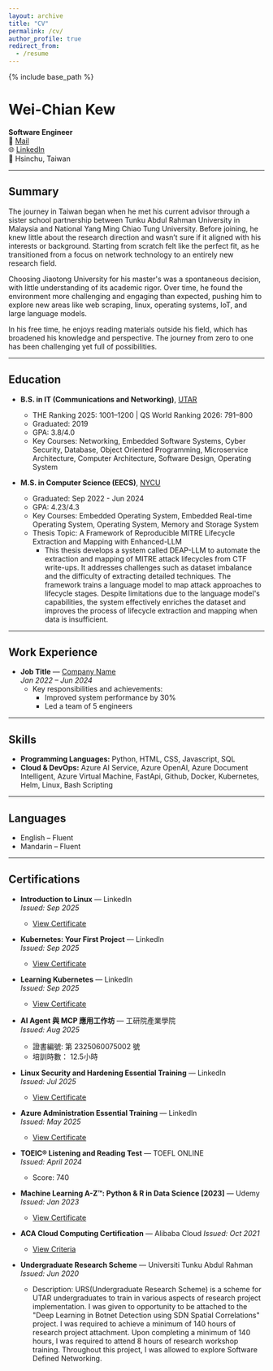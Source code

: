 ```yaml
---
layout: archive
title: "CV"
permalink: /cv/
author_profile: true
redirect_from:
  - /resume
---
```


{% include base_path %}

# Wei-Chian Kew

**Software Engineer**  
📧 [Mail](mailto:kewweichian1234@gmail.com)  
🌐 [LinkedIn](https://www.linkedin.com/in/kewweichian)  
📍 Hsinchu, Taiwan  

---

## Summary

The journey in Taiwan began when he met his current advisor through a sister school partnership between Tunku Abdul Rahman University in Malaysia and National Yang Ming Chiao Tung University. Before joining, he knew little about the research direction and wasn’t sure if it aligned with his interests or background. Starting from scratch felt like the perfect fit, as he transitioned from a focus on network technology to an entirely new research field.

Choosing Jiaotong University for his master's was a spontaneous decision, with little understanding of its academic rigor. Over time, he found the environment more challenging and engaging than expected, pushing him to explore new areas like web scraping, linux, operating systems, IoT, and large language models.

In his free time, he enjoys reading materials outside his field, which has broadened his knowledge and perspective. The journey from zero to one has been challenging yet full of possibilities.

---

## Education

* **B.S. in IT (Communications and Networking)**, [UTAR](https://www.utar.edu.my/)  
  * THE Ranking 2025: 1001–1200 | QS World Ranking 2026: 791–800  
  * Graduated: 2019  
  * GPA: 3.8/4.0  
  * Key Courses: Networking, Embedded Software Systems, Cyber Security, Database, Object Oriented Programming, Microservice Architecture, Computer Architecture, Software Design, Operating System
 
* **M.S. in Computer Science (EECS)**, [NYCU](https://www.nycu.edu.tw/nycu/ch/index)  
  * Graduated: Sep 2022 - Jun 2024  
  * GPA: 4.23/4.3  
  * Key Courses: Embedded Operating System, Embedded Real-time Operating System, Operating System, Memory and Storage System
  * Thesis Topic:  A Framework of Reproducible MITRE Lifecycle Extraction and Mapping with Enhanced-LLM
    * This thesis develops a system called DEAP-LLM to automate the extraction and mapping of MITRE attack lifecycles from CTF write-ups. It addresses challenges such as dataset imbalance and the difficulty of extracting detailed techniques. The framework trains a language model to map attack approaches to lifecycle stages. Despite limitations due to the language model's capabilities, the system effectively enriches the dataset and improves the process of lifecycle extraction and mapping when data is insufficient.

---

## Work Experience

* **Job Title** — [Company Name](https://company-website.com)  
  *Jan 2022 – Jun 2024*  
  * Key responsibilities and achievements:  
    * Improved system performance by 30%  
    * Led a team of 5 engineers  

---

## Skills

* **Programming Languages:** Python, HTML, CSS, Javascript, SQL
* **Cloud & DevOps:** Azure AI Service, Azure OpenAI, Azure Document Intelligent, Azure Virtual Machine, FastApi, Github, Docker, Kubernetes, Helm, Linux, Bash Scripting

---

## Languages

* English – Fluent  
* Mandarin – Fluent  

---


## Certifications

* **Introduction to Linux** — Linkedln  
  *Issued: Sep 2025*  
  * [View Certificate](https://www.linkedin.com/learning/certificates/0f0dd1ab779839c3cbbf5057932c505dcd0f0417175e78ccd5b5fe04be45bdd3?u=92036186)

* **Kubernetes: Your First Project** — Linkedln  
  *Issued: Sep 2025*  
  * [View Certificate](https://www.linkedin.com/learning/certificates/943391f07de9e34909449fb01afdbf1eb33d5f37837f11ae7a251c5ca9985056)

* **Learning Kubernetes** — Linkedln  
  *Issued: Sep 2025*  
  * [View Certificate](https://www.linkedin.com/learning/certificates/75fffb89dad62998956f3d9c7e0321855262f1effd94306a4b214a31bb71e63b)

* **AI Agent 與 MCP 應用工作坊** — 工研院產業學院  
  *Issued: Aug 2025*
  * 證書編號: 第 2325060075002 號
  * 培訓時數： 12.5小時  

* **Linux Security and Hardening Essential Training** — Linkedln  
  *Issued: Jul 2025*  
  * [View Certificate](https://www.linkedin.com/learning/certificates/4dc89f9f9f3ddeb19d0a309bf63cc0224f7640640b952cc20e9afb23b347f2fd)
 
* **Azure Administration Essential Training** — Linkedln  
  *Issued: May 2025*  
  * [View Certificate](https://www.linkedin.com/learning/certificates/ae570213634e198d6ade8f9fce3cb824dedc79277966666f98b5898c7d9567d4)

* **TOEIC® Listening and Reading Test** — TOEFL ONLINE  
  *Issued: April 2024*
  * Score: 740

* **Machine Learning A-Z™: Python & R in Data Science [2023]** — Udemy  
  *Issued: Jan 2023*  
  * [View Certificate](https://www.udemy.com/certificate/UC-f373900b-3ce0-4579-ab23-cb52e74752c8/)

* **ACA Cloud Computing Certification** — Alibaba Cloud
  *Issued: Oct 2021*  
  * [View Criteria](https://edu.alibabacloud.com/certification/aca_cloudcomputing)

* **Undergraduate Research Scheme** — Universiti Tunku Abdul Rahman
  *Issued: Jun 2020*  
  * Description: URS(Undergraduate Research Scheme) is a scheme for UTAR undergraduates to train in various aspects of research project implementation. I was given to opportunity to be attached to the "Deep Learning in Botnet Detection using SDN Spatial Correlations" project. I was required to achieve a minimum of 140 hours of research project attachment. Upon completing a minimum of 140 hours, I was required to attend 8 hours of research workshop training. Throughout this project, I was allowed to explore Software Defined Networking.
  

  



